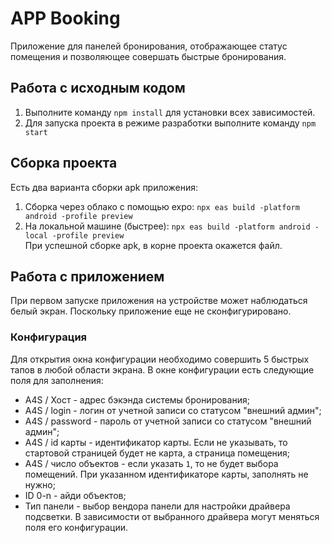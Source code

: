 # APP Booking
Приложение для панелей бронирования, отображающее статус помещения и позволяющее совершать быстрые бронирования.
## Работа с исходным кодом
1. Выполните команду `npm install` для установки всех зависимостей.
2. Для запуска проекта в режиме разработки выполните команду `npm start`
## Сборка проекта
Есть два варианта сборки apk приложения:
1. Сборка через облако с помощью expo:
`npx eas build -platform android -profile preview`  
2. На локальной машине (быстрее):
`npx eas build -platform android -local -profile preview`  
При успешной сборке apk, в корне проекта окажется файл.
## Работа с приложением
При первом запуске приложения на устройстве может наблюдаться белый экран. Поскольку приложение еще не сконфигурировано.
### Конфигурация
Для открытия окна конфигурации необходимо совершить 5 быстрых тапов в любой области экрана.
В окне конфигурации есть следующие поля для заполнения:
* A4S / Хост - адрес бэкэнда системы бронирования;
* A4S / login - логин от учетной записи со статусом "внешний админ";
* A4S / password - пароль от учетной записи со статусом "внешний админ";
* A4S / id карты - идентификатор карты. Если не указывать, то стартовой страницей будет не карта, а страница помещения;
* A4S / число объектов - если указать `1`, то не будет выбора помещений. При указанном идентификаторе карты, заполнять не нужно;
* ID 0-n - айди объектов;
* Тип панели - выбор вендора панели для настройки драйвера подсветки. В зависимости от выбранного драйвера могут меняться поля его конфигурации.